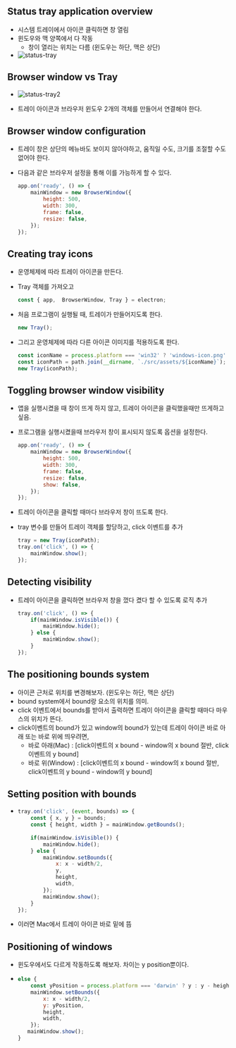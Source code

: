 ## Status tray application overview

- 시스템 트레이에서 아이콘 클릭하면 창 열림
- 윈도우와 맥 양쪽에서 다 작동
  - 창이 열리는 위치는 다름 (윈도우는 하단, 맥은 상단)
- ![status-tray](C:\Users\Lai-Khan\Documents\GitHub\electron-practice\electron-tutorial\images\status-tray.png)

## Browser window vs Tray

- ![status-tray2](C:\Users\Lai-Khan\Documents\GitHub\electron-practice\electron-tutorial\images\status-tray2.png)

- 트레이 아이콘과 브라우저 윈도우 2개의 객체를 만들어서 연결해야 한다.

## Browser window configuration

- 트레이 창은 상단의 메뉴바도 보이지 않아야하고, 움직일 수도, 크기를 조절할 수도 없어야 한다.

- 다음과 같은 브라우저 설정을 통해 이를 가능하게 할 수 있다.

  ```javascript
  app.on('ready', () => {
      mainWindow = new BrowserWindow({
          height: 500,
          width: 300,
          frame: false,
          resize: false,
      });
  });
  ```

## Creating tray icons

- 운영체제에 따라 트레이 아이콘을 만든다.

- Tray 객체를 가져오고

  ```javascript
  const { app,  BrowserWindow, Tray } = electron;
  ```

- 처음 프로그램이 실행될 때, 트레이가 만들어지도록 한다.

  ```javascript
  new Tray();
  ```

- 그리고 운영체제에 따라 다른 아이콘 이미지를 적용하도록 한다.

  ```javascript
  const iconName = process.platform === 'win32' ? 'windows-icon.png' : 'iconTemplate.png';
  const iconPath = path.join(__dirname, `./src/assets/${iconName}`);
  new Tray(iconPath);
  ```

## Toggling browser window visibility

- 앱을 실행시켰을 때 창이 뜨게 하지 않고, 트레이 아이콘을 클릭했을때만 뜨게하고 싶음.

- 프로그램을 실행시켰을때 브라우저 창이 표시되지 않도록 옵션을 설정한다.

  ```javascript
  app.on('ready', () => {
      mainWindow = new BrowserWindow({
          height: 500,
          width: 300,
          frame: false,
          resize: false,
          show: false,
      });
  });
  ```

- 트레이 아이콘을 클릭할 때마다 브라우저 창이 뜨도록 한다.

- tray 변수를 만들어 트레이 객체를 할당하고, click 이벤트를 추가

  ```javascript
  tray = new Tray(iconPath);
  tray.on('click', () => {
      mainWindow.show();
  });
  ```

## Detecting visibility

- 트레이 아이콘을 클릭하면 브라우저 창을 껐다 켰다 할 수 있도록 로직 추가

  ```javascript
  tray.on('click', () => {
      if(mainWindow.isVisible()) {
          mainWindow.hide();
      } else {
          mainWindow.show();
      }
  });
  ```

## The positioning bounds system

- 아이콘 근처로 위치를 변경해보자. (윈도우는 하단, 맥은 상단)
- bound system에서 bound랑 요소의 위치를 의미.
- click 이벤트에서 bounds를 받아서 출력하면 트레이 아이콘을 클릭할 때마다 마우스의 위치가 뜬다.
- click이벤트의 bound가 있고 window의 bound가 있는데 트레이 아이콘 바로 아래 또는 바로 위에 띄우려면,
  - 바로 아래(Mac) : [click이벤트의 x bound - window의 x bound 절반, click이벤트의 y bound]
  - 바로 위(Window) : [click이벤트의 x bound - window의 x bound 절반, click이벤트의 y bound - window의 y bound]

## Setting position with bounds

- ```javascript
  tray.on('click', (event, bounds) => {
      const { x, y } = bounds;
      const { height, width } = mainWindow.getBounds();
      
      if(mainWindow.isVisible()) {
          mainWindow.hide();
      } else {
          mainWindow.setBounds({
              x: x - width/2,
              y,
              height,
              width,
          });
          mainWindow.show();
      }
  });
  ```

- 이러면 Mac에서 트레이 아이콘 바로 밑에 뜸

## Positioning of windows

- 윈도우에서도 다르게 작동하도록 해보자. 차이는 y position뿐이다.

- ```javascript
  else {
      const yPosition = process.platform === 'darwin' ? y : y - height
      mainWindow.setBounds({
          x: x - width/2,
          y: yPosition,
          height,
          width,
      });
     mainWindow.show();
  }
  ```


